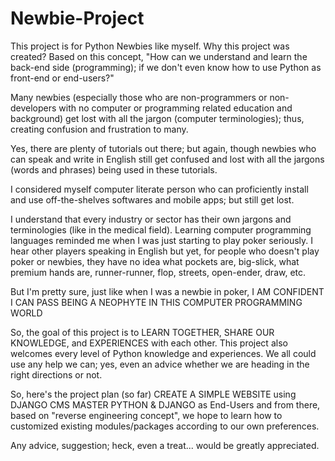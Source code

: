 # Newbie-Project
This project is for Python Newbies like myself.
Why this project was created? Based on this concept,
"How can we understand and learn the back-end side (programming); if we don't even know how to use Python as front-end or end-users?"

Many newbies (especially those who are non-programmers or non-developers with no computer or programming related education and background) get lost with all the jargon (computer terminologies); thus, creating confusion and frustration to many.

Yes, there are plenty of tutorials out there; but again, 
though newbies who can speak and write in English still get confused and lost with all the jargons 
(words and phrases) being used in these tutorials.

I considered myself computer literate person who can proficiently install and 
use off-the-shelves softwares and mobile apps; but still get lost.

I understand that every industry or sector has their own jargons and terminologies (like in the medical field).
Learning computer programming languages reminded me when I was just starting to play poker seriously.
I hear other players speaking in English but yet, for people who doesn't play poker or newbies,
they have no idea what pockets are, big-slick, what premium hands are, runner-runner, flop, streets, open-ender, draw, etc.

But I'm pretty sure, just like when I was a newbie in poker, 
I AM CONFIDENT I CAN PASS BEING A NEOPHYTE IN THIS COMPUTER PROGRAMMING WORLD

So, the goal of this project is to LEARN TOGETHER, SHARE OUR KNOWLEDGE, and EXPERIENCES with each other.
This project also welcomes every level of Python knowledge and experiences.
We all could use any help we can; yes, even an advice whether we are heading in the right directions or not.

So, here's the project plan (so far)
CREATE A SIMPLE WEBSITE using DJANGO CMS
MASTER PYTHON & DJANGO as End-Users and from there, 
based on "reverse engineering concept",
we hope to learn how to customized existing modules/packages according to our own preferences.

Any advice, suggestion; heck, even a treat... would be greatly appreciated.


